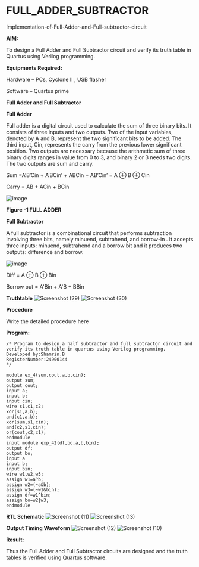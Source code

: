 # FULL_ADDER_SUBTRACTOR

Implementation-of-Full-Adder-and-Full-subtractor-circuit

**AIM:**

To design a Full Adder and Full Subtractor circuit and verify its truth table in Quartus using Verilog programming.

**Equipments Required:**

Hardware – PCs, Cyclone II , USB flasher

Software – Quartus prime

**Full Adder and Full Subtractor**

**Full Adder**

Full adder is a digital circuit used to calculate the sum of three binary bits. It consists of three inputs and two outputs. Two of the input variables, denoted by A and B, represent the two significant bits to be added. The third input, Cin, represents the carry from the previous lower significant position. Two outputs are necessary because the arithmetic sum of three binary digits ranges in value from 0 to 3, and binary 2 or 3 needs two digits. The two outputs are sum and carry.

Sum =A’B’Cin + A’BCin’ + ABCin + AB’Cin’ = A ⊕ B ⊕ Cin 

Carry = AB + ACin + BCin

![image](https://github.com/naavaneetha/FULL_ADDER_SUBTRACTOR/assets/154305477/0f30ba51-5ffb-4198-845f-18e054f675e7)

**Figure -1 FULL ADDER**

**Full Subtractor**

A full subtractor is a combinational circuit that performs subtraction involving three bits, namely minuend, subtrahend, and borrow-in . It accepts three inputs: minuend, subtrahend and a borrow bit and it produces two outputs: difference and borrow.

![image](https://github.com/naavaneetha/FULL_ADDER_SUBTRACTOR/assets/154305477/02b24f51-ab51-4304-9ad6-7b81ffc1ead5)

Diff = A ⊕ B ⊕ Bin 

Borrow out = A'Bin + A'B + BBin

**Truthtable**
![Screenshot (29)](https://github.com/user-attachments/assets/cf89000d-ea37-4ace-aa2d-799bacd53900)
![Screenshot (30)](https://github.com/user-attachments/assets/db94c0be-5de3-48a0-811c-8606fb989d19)

**Procedure**

Write the detailed procedure here

**Program:**
```
/* Program to design a half subtractor and full subtractor circuit and verify its truth table in quartus using Verilog programming. 
Developed by:Shamrin.B
RegisterNumber:24900144
*/
```
```
module ex_4(sum,cout,a,b,cin);
output sum;
output cout;
input a;
input b;
input cin;
wire s1,c1,c2;
xor(s1,a,b);
and(c1,a,b);
xor(sum,s1,cin);
and(c2,s1,cin);
or(cout,c2,c1);
endmodule
input module exp_42(df,bo,a,b,bin);
output df;
output bo;
input a
input b;
input bin;
wire w1,w2,w3;
assign w1=a^b;
assign w2=(~a&b);
assign w3=(~w1&bin);
assign df=w1^bin;
assign bo=w2|w3;
endmodule
```
**RTL Schematic**
![Screenshot (11)](https://github.com/user-attachments/assets/0821c932-833b-4b8d-8901-d4200985a6a0)
![Screenshot (13)](https://github.com/user-attachments/assets/4bed26f1-a49c-41c8-a462-4a85ebcd1d3c)

**Output Timing Waveform**
![Screenshot (12)](https://github.com/user-attachments/assets/7e7190a0-1ebc-47b0-acab-620fddfbf89f)
![Screenshot (10)](https://github.com/user-attachments/assets/ab900bcc-6f89-46eb-8bf0-33caccad9701)

**Result:**

Thus the Full Adder and Full Subtractor circuits are designed and the truth tables is verified using Quartus software.



